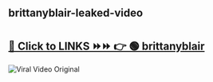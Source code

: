 
 ## brittanyblair-leaked-video 

# <h2><a href="https://clipsfans.com/brittanyblair&ref=git">🔗 Click to LINKS ⏩⏩ 👉 🟢 brittanyblair </a></h2>

<a href="https://clipsfans.com/brittanyblair&ref=git" rel="nofollow" data-target="animated-image.originalLink"><img src="https://i.ibb.co.com/xMMVF88/686577567.gif" alt="Viral Video Original" style="max-width: 100%; display: inline-block;" data-target="animated-image.originalImage"></a>
